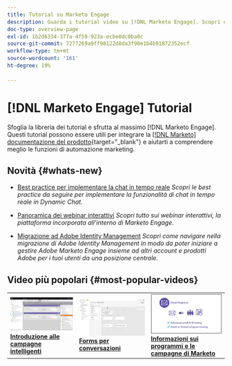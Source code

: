 ```yaml
---
title: Tutorial su Marketo Engage
description: Guarda i tutorial video su [!DNL Marketo Engage]. Scopri di più su cone utilizzare le funzionalità di automazione marketing e altro ancora.
doc-type: overview-page
exl-id: 1b2d6334-377a-4f59-923a-ecbe0dc0ba0c
source-git-commit: 7277269a9ff98122d8da3f90e1b4b91872352ecf
workflow-type: tm+mt
source-wordcount: '161'
ht-degree: 19%

---
```


# [!DNL Marketo Engage] Tutorial

Sfoglia la libreria dei tutorial e sfrutta al massimo [!DNL Marketo Engage]. Questi tutorial possono essere utili per integrare la [[!DNL Marketo] documentazione del prodotto](https://experienceleague.adobe.com/docs/marketo/using/home.html?lang=it){target="_blank"} e aiutarti a comprendere meglio le funzioni di automazione marketing.

<!-- <div id="recs-overview-body-1"></div>
<div id="recs-overview-body-2"></div>
<div id="recs-overview-body-3"></div>
<div id="recs-overview-body-4"></div>
<div id="recs-overview-body-5"></div>
<div id="recs-overview-body-6"></div> -->

## Novità {#whats-new}

* [Best practice per implementare la chat in tempo reale](https://experienceleague.adobe.com/it/docs/marketo-learn/tutorials/dynamic-chat/live-chat-best-practices)
  _Scopri le best practice da seguire per implementare la funzionalità di chat in tempo reale in Dynamic Chat._

* [Panoramica dei webinar interattivi](https://experienceleague.adobe.com/it/docs/marketo-learn/tutorials/events/interactive-webinars-overview)
  _Scopri tutto sui webinar interattivi, la piattaforma incorporata all&#39;interno di Marketo Engage._

* [Migrazione ad Adobe Identity Management](https://experienceleague.adobe.com/it/docs/marketo-learn/tutorials/fundamentals/migrating-to-adobe-identity-management)
  _Scopri come navigare nella migrazione di Adobe Identity Management in modo da poter iniziare a gestire Adobe Marketo Engage insieme ad altri account e prodotti Adobe per i tuoi utenti da una posizione centrale._

## Video più popolari {#most-popular-videos}

<table>
<tr>
<td>
<a href="https://experienceleague.adobe.com/it/docs/marketo-learn/tutorials/programs-and-campaigns/smart-campaigns-101"><img alt="miniatura per campagne intelligenti 101" src="assets/tutorials-homepage-1.png"></a>
<div><a href="https://experienceleague.adobe.com/it/docs/marketo-learn/tutorials/programs-and-campaigns/smart-campaigns-101"><strong>Introduzione alle campagne intelligenti</strong></a></div>
</td>
<td>
<a href="https://experienceleague.adobe.com/it/docs/marketo-learn/tutorials/dynamic-chat/conversational-forms"><img alt="miniatura per Forms per conversational" src="assets/tutorials-homepage-2.png"></a>
<div><a href="https://experienceleague.adobe.com/it/docs/marketo-learn/tutorials/dynamic-chat/conversational-forms"><strong>Forms per conversazioni</strong></a></div>
</td>
<td>
<a href="https://experienceleague.adobe.com/it/docs/marketo-learn/tutorials/fundamentals/programs-and-campaigns"><img alt="Informazioni su programmi e campagne Marketo" src="assets/tutorials-homepage-3.png" /></a>
<div><a href="https://experienceleague.adobe.com/it/docs/marketo-learn/tutorials/fundamentals/programs-and-campaigns"><strong>Informazioni sui programmi e le campagne di Marketo</strong></a></div>
</td>
</tr>
</table>
